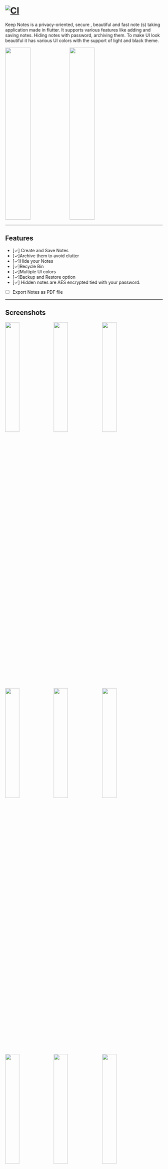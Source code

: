 # [![CI](https://github.com/nikhilbadyal/keepnotes/actions/workflows/ci.yml/badge.svg)](https://github.com/nikhilbadyal/keepnotes/actions/workflows/ci.yml)

Keep Notes is a privacy-oriented, secure , beautiful and fast note (s) taking
application made in flutter. It supports
various features like adding and saving notes. Hiding notes with password,
archiving them. To make UI look beautiful it
has various UI colors with the support of light and black theme.

<img src="https://i.imgur.com/53hpGkk.png" width="40%" height="550"></img>
<img src="https://i.imgur.com/FGnDtPk.png" width="40%" height="550"></img>

---

## Features

- [✓] Create and Save Notes
- [✓]Archive them to avoid clutter
- [✓]Hide your Notes
- [✓]Recycle Bin
- [✓]Multiple UI colors
- [✓]Backup and Restore option
- [✓] Hidden notes are AES encrypted tied with your password.

- [ ] Export Notes as PDF file

---

## Screenshots

<img src="https://i.imgur.com/s7LxdiB.png" width="30%"></img>
<img src="https://i.imgur.com/XbbFYLm.png" width="30%"></img>
<img src="https://i.imgur.com/0eirKsA.png" width="30%"></img>
<img src="https://i.imgur.com/HC7ccDg.png" width="30%"></img>
<img src="https://i.imgur.com/IV3H8vj.png" width="30%"></img>
<img src="https://i.imgur.com/pqarCPZ.png" width="30%"></img>
<img src="https://i.imgur.com/qQSV0G5.png" width="30%"></img>
<img src="https://i.imgur.com/cWnlC4x.png" width="30%"></img>
<img src="https://i.imgur.com/lpLYJ9y.png" width="30%"></img>
<img src="https://i.imgur.com/BAXJwmj.png" width="30%"></img>
<img src="https://i.imgur.com/sfC4BFE.png" width="30%"></img>
<img src="https://i.imgur.com/oVx2u1H.png" width="30%"></img>
<img src="https://i.imgur.com/M0gnrY3.png" width="30%"></img>
<img src="https://i.imgur.com/phwvjjK.png" width="30%"></img>
<img src="https://i.imgur.com/cZYa4AQ.png" width="30%"></img>

## Build Steps

- PreRequisite
  - `sentry_dsn.dart` - Add in `/lib`(see below for content of the file)
    ```dart
    const sentryDsn = '<INSERT YOUR SENTRY_DSN HERE';
    ```
  - `key.properties` - Add in `/android`
    ```properties
    storePassword=<storePassword>
    keyPassword=<keyPassword>
    keyAlias=<keyAlias>
    storeFile=<storeFileName.jks>
    ```
  - `google-services.json` - Add in `/android/app/`.
  Check [here](https://support.google.com/firebase/answer/7015592) to get.
  - `key.jks` - Add in `/android/app/`.
  Check [here](https://docs.oracle.com/cd/E19509-01/820-3503/ggfen/index.html) to get.

---

## Thanks for images & Icons

<div>
    <a href="https://storyset.com/illustration/hidden/pana" title="Backup">Backup</a><br>
    <a href="https://icons8.com/icons/set/github" title="GitHub">GitHub</a><br>
    <a href="https://icons8.com/icon/V5cGWnc9R4xj/google" title="Google">Google</a><br>
    <a href="https://icons8.com/icon/82747/lock" title="Lock">Lock</a><br>
    <a href="https://icons8.com/icon/47996/mailbox-closed-flag-down" title="Mail">Email</a><br>
    <a href="https://www.freepik.com/premium-vector/business-character-concept-beside-angle-cool-character-male-female-korean-
    style-colored-pictures-cartoon-style_9129007.htm" title="Aboutme">AboutMe</a><br>
    <a href="https://www.freepik.com/premium-vector/business-character-concept-beside-angle-cool-character-male-female-korean-
    style-colored-pictures-cartoon-style_9129007.htm" title="Men">Men</a><br>
    <a href="https://www.flaticon.com/free-icon/ghost_477104" title="Ghost">Ghost</a><br>
    <a href="https://storyset.com/illustration/key/pana" title="PinCode">Pin Code</a><br>
    <a href="https://www.freepik.com/free-vector/global-data-security-personal-data-security-cyber-data-security-online-
    concept-illustration-internet-security-information-privacy-
    protection_12953631.htm"
    title="Splash1">Splash1</a><br>
    <a href="https://storyset.com/illustration/cloud-sync/cuate" title="Splash2">Splash2</a><br>
    <a href="https://storyset.com/illustration/design-thinking/pana" title="Splash3">Splash3</a><br>
    <a href="https://www.freepik.com/free-vector/social-media-icons-vector-set-with-facebook-instagram-twitter-tiktok-
    youtube-logos_17221195.htm" title="Telegram">Telegram</a><br>
    <a href="https://www.freepik.com/premium-vector/business-character-concept-beside-angle-cool-character-male-female-korean
    -style-colored-pictures-cartoon-style_9129007.htm" title="Women">Women</a><br>
    <a href="https://www.flaticon.com/free-icon/notes_752326"
    title="AppIcon">App Icon</a><br>
</div>
